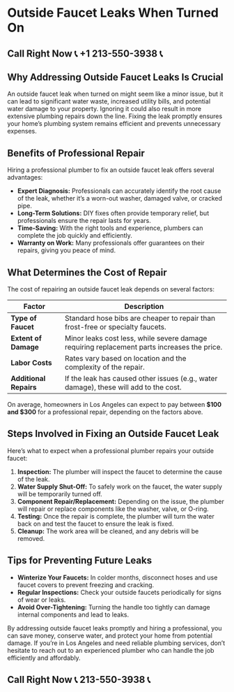 # Outside Faucet Leaks When Turned On  

## Call Right Now 📞 +1 213-550-3938 📞

## Why Addressing Outside Faucet Leaks Is Crucial  

An outside faucet leak when turned on might seem like a minor issue, but it can lead to significant water waste, increased utility bills, and potential water damage to your property. Ignoring it could also result in more extensive plumbing repairs down the line. Fixing the leak promptly ensures your home’s plumbing system remains efficient and prevents unnecessary expenses.  

## Benefits of Professional Repair  

Hiring a professional plumber to fix an outside faucet leak offers several advantages:  

- **Expert Diagnosis:** Professionals can accurately identify the root cause of the leak, whether it’s a worn-out washer, damaged valve, or cracked pipe.  
- **Long-Term Solutions:** DIY fixes often provide temporary relief, but professionals ensure the repair lasts for years.  
- **Time-Saving:** With the right tools and experience, plumbers can complete the job quickly and efficiently.  
- **Warranty on Work:** Many professionals offer guarantees on their repairs, giving you peace of mind.  

## What Determines the Cost of Repair  

The cost of repairing an outside faucet leak depends on several factors:  

| **Factor**               | **Description**                                                                 |  
|---------------------------|---------------------------------------------------------------------------------|  
| **Type of Faucet**        | Standard hose bibs are cheaper to repair than frost-free or specialty faucets.    |  
| **Extent of Damage**      | Minor leaks cost less, while severe damage requiring replacement parts increases the price. |  
| **Labor Costs**           | Rates vary based on location and the complexity of the repair.                    |  
| **Additional Repairs**   | If the leak has caused other issues (e.g., water damage), these will add to the cost. |  

On average, homeowners in Los Angeles can expect to pay between **$100 and $300** for a professional repair, depending on the factors above.  

## Steps Involved in Fixing an Outside Faucet Leak  

Here’s what to expect when a professional plumber repairs your outside faucet:  

1. **Inspection:** The plumber will inspect the faucet to determine the cause of the leak.  
2. **Water Supply Shut-Off:** To safely work on the faucet, the water supply will be temporarily turned off.  
3. **Component Repair/Replacement:** Depending on the issue, the plumber will repair or replace components like the washer, valve, or O-ring.  
4. **Testing:** Once the repair is complete, the plumber will turn the water back on and test the faucet to ensure the leak is fixed.  
5. **Cleanup:** The work area will be cleaned, and any debris will be removed.  

## Tips for Preventing Future Leaks  

- **Winterize Your Faucets:** In colder months, disconnect hoses and use faucet covers to prevent freezing and cracking.  
- **Regular Inspections:** Check your outside faucets periodically for signs of wear or leaks.  
- **Avoid Over-Tightening:** Turning the handle too tightly can damage internal components and lead to leaks.  

By addressing outside faucet leaks promptly and hiring a professional, you can save money, conserve water, and protect your home from potential damage. If you’re in Los Angeles and need reliable plumbing services, don’t hesitate to reach out to an experienced plumber who can handle the job efficiently and affordably.
## Call Right Now 📞 213-550-3938 📞